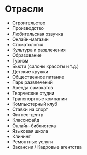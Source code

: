 # Отрасли

* Строительство
* Производство
* Любительская озвучка
* Онлайн-магазин
* Стоматология
* Культура и развлечения
* Образование
* Туризм
* Бьюти (салоны красоты и т.д.)
* Детские кружки
* Общественное питание
* Парк развлечений
* Аренда самокатов
* Творческие студии
* Транспортные компании
* Компьютерный клуб
* Ставки на спорт
* Фитнес-центр
* Классифайд
* Онлайн-библиотека
* Языковая школа
* Клининг
* Ремонтные услуги
* Вакансии / Кадровые агентства
